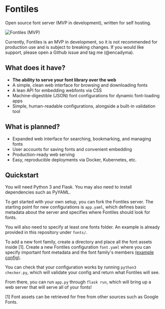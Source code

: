 # Fontiles
Open source font server (MVP in development), written for self hosting.

![Fontiles (MVP)](https://i.fluffy.cc/mx60xwGKXt8shTn1nZqwCnMfGcPfXKFP.png)

Currently, Fontiles is an MVP in development, so it is not recommended for production use and is subject to breaking changes. If you would like support, please open a Github issue and tag me (@encadyma).

## What does it have?

- **The ability to serve your font library over the web**
- A simple, clean web interface for browsing and downloading fonts
- A lean API for embedding webfonts via CSS
- Machine-digestible (JSON) font configurations for dynamic font-loading apps
- Simple, human-readable configurations, alongside a built-in validation tool

## What is planned?

- Expanded web interface for searching, bookmarking, and managing fonts
- User accounts for saving fonts and convenient embedding
- Production-ready web serving
- Easy, reproducible deployments via Docker, Kubernetes, etc.

## Quickstart

You will need Python 3 and Flask. You may also need to install dependencies such as PyYAML.

To get started with your own setup, you can fork the Fontiles server. The starting point for new configurations is `app.yaml`, which defines basic metadata about the server and specifies where Fontiles should look for fonts.

You will also need to specify at least one fonts folder. An example is already provided in this repository under `fonts/`.

To add a new font family, create a directory and place all the font assets inside [1]. Create a new Fontiles configuration `font.yaml` where you can specify important font metadata and the font family's members [(example config)](https://github.com/encadyma/fontiles/blob/master/fonts/Source%20Sans%20Pro/font.yaml).

You can check that your configuration works by running `python3 checker.py`, which will validate your config and return what Fontiles will see.

From there, you can run `app.py` through `flask run`, which will bring up a web server that will serve all of your fonts!

[1] Font assets can be retrieved for free from other sources such as Google Fonts.
